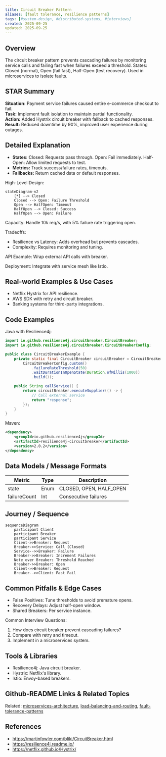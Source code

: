 ```yaml
---
title: Circuit Breaker Pattern
aliases: [fault tolerance, resilience patterns]
tags: [#system-design, #distributed-systems, #interviews]
created: 2025-09-25
updated: 2025-09-25
---
```


## Overview
The circuit breaker pattern prevents cascading failures by monitoring service calls and failing fast when failures exceed a threshold. States: Closed (normal), Open (fail fast), Half-Open (test recovery). Used in microservices to isolate faults.

## STAR Summary
**Situation:** Payment service failures caused entire e-commerce checkout to fail.  
**Task:** Implement fault isolation to maintain partial functionality.  
**Action:** Added Hystrix circuit breaker with fallback to cached responses.  
**Result:** Reduced downtime by 90%, improved user experience during outages.

## Detailed Explanation
- **States:** Closed: Requests pass through. Open: Fail immediately. Half-Open: Allow limited requests to test.
- **Metrics:** Track success/failure rates, timeouts.
- **Fallbacks:** Return cached data or default responses.

High-Level Design:
```mermaid
stateDiagram-v2
    [*] --> Closed
    Closed --> Open: Failure Threshold
    Open --> HalfOpen: Timeout
    HalfOpen --> Closed: Success
    HalfOpen --> Open: Failure
```

Capacity: Handle 10k req/s, with 5% failure rate triggering open.

Tradeoffs:
- Resilience vs Latency: Adds overhead but prevents cascades.
- Complexity: Requires monitoring and tuning.

API Example: Wrap external API calls with breaker.

Deployment: Integrate with service mesh like Istio.

## Real-world Examples & Use Cases
- Netflix Hystrix for API resilience.
- AWS SDK with retry and circuit breaker.
- Banking systems for third-party integrations.

## Code Examples
Java with Resilience4j:

```java
import io.github.resilience4j.circuitbreaker.CircuitBreaker;
import io.github.resilience4j.circuitbreaker.CircuitBreakerConfig;

public class CircuitBreakerExample {
    private static final CircuitBreaker circuitBreaker = CircuitBreaker.of("externalService",
        CircuitBreakerConfig.custom()
            .failureRateThreshold(50)
            .waitDurationInOpenState(Duration.ofMillis(1000))
            .build());

    public String callService() {
        return circuitBreaker.executeSupplier(() -> {
            // Call external service
            return "response";
        });
    }
}
```

Maven:
```xml
<dependency>
    <groupId>io.github.resilience4j</groupId>
    <artifactId>resilience4j-circuitbreaker</artifactId>
    <version>2.0.2</version>
</dependency>
```

## Data Models / Message Formats
| Metric | Type | Description |
|--------|------|-------------|
| state  | Enum | CLOSED, OPEN, HALF_OPEN |
| failureCount | Int | Consecutive failures |

## Journey / Sequence
```mermaid
sequenceDiagram
    participant Client
    participant Breaker
    participant Service
    Client->>Breaker: Request
    Breaker->>Service: Call (Closed)
    Service-->>Breaker: Failure
    Breaker->>Breaker: Increment Failures
    Note over Breaker: Threshold Reached
    Breaker->>Breaker: Open
    Client->>Breaker: Request
    Breaker-->>Client: Fast Fail
```

## Common Pitfalls & Edge Cases
- False Positives: Tune thresholds to avoid premature opens.
- Recovery Delays: Adjust half-open window.
- Shared Breakers: Per service instance.

Common Interview Questions:
1. How does circuit breaker prevent cascading failures?
2. Compare with retry and timeout.
3. Implement in a microservices system.

## Tools & Libraries
- Resilience4j: Java circuit breaker.
- Hystrix: Netflix's library.
- Istio: Envoy-based breakers.

## Github-README Links & Related Topics
Related: [microservices-architecture](../microservices-architecture/), [load-balancing-and-routing](../load-balancing-and-routing/), [fault-tolerance-patterns](../fault-tolerance-patterns/)

## References
- https://martinfowler.com/bliki/CircuitBreaker.html
- https://resilience4j.readme.io/
- https://netflix.github.io/Hystrix/